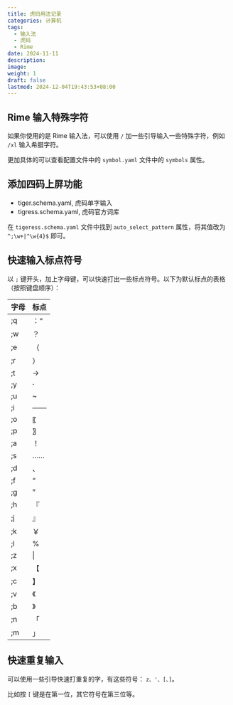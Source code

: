 ```yaml
---
title: 虎码用法记录
categories: 计算机
tags:
  - 输入法
  - 虎码
  - Rime
date: 2024-11-11
description: 
image: 
weight: 1
draft: false
lastmod: 2024-12-04T19:43:53+08:00
---
```

## Rime 输入特殊字符

如果你使用的是 Rime 输入法，可以使用 `/` 加一些引导输入一些特殊字符，例如 `/xl` 输入希腊字符。

更加具体的可以查看配置文件中的 `symbol.yaml` 文件中的 `symbols` 属性。

## 添加四码上屏功能

- tiger.schema.yaml, 虎码单字输入
- tigress.schema.yaml, 虎码官方词库

在 `tigeress.schema.yaml` 文件中找到 `auto_select_pattern` 属性，将其值改为 `^;\w+|^\w{4}$` 即可。

## 快速输入标点符号

以 `;` 键开头，加上字母键，可以快速打出一些标点符号。以下为默认标点的表格（按照键盘顺序）：

| 字母  | 标点  |
| --- | --- |
| ;q  | ：“  |
| ;w  | ？   |
| ;e  | （   |
| ;r  | ）   |
| ;t  | →   |
| ;y  | ·   |
| ;u  | ~   |
| ;i  | ——  |
| ;o  | 〖   |
| ;p  | 〗   |
| ;a  | ！   |
| ;s  | ……  |
| ;d  | 、   |
| ;f  | “   |
| ;g  | ”   |
| ;h  | 『   |
| ;j  | 』   |
| ;k  | ￥   |
| ;l  | %   |
| ;z  | \|  |
| ;x  | 【   |
| ;c  | 】   |
| ;v  | 《   |
| ;b  | 》   |
| ;n  | 「   |
| ;m  | 」   |


## 快速重复输入

可以使用一些引导快速打重复的字，有这些符号：
`z、'、[、]`。

比如按 `[` 键是在第一位，其它符号在第三位等。








